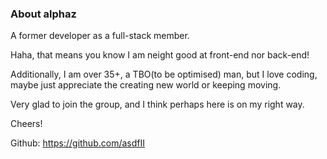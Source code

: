 ### About alphaz

A former developer as a full-stack member.

Haha, that means you know I am neight good at front-end nor back-end!

Additionally, I am over 35+, a TBO(to be optimised) man, but I love coding, maybe just appreciate the creating new world or keeping moving.

Very glad to join the group, and I think perhaps here is on my right way.

Cheers!



Github: https://github.com/asdfII
